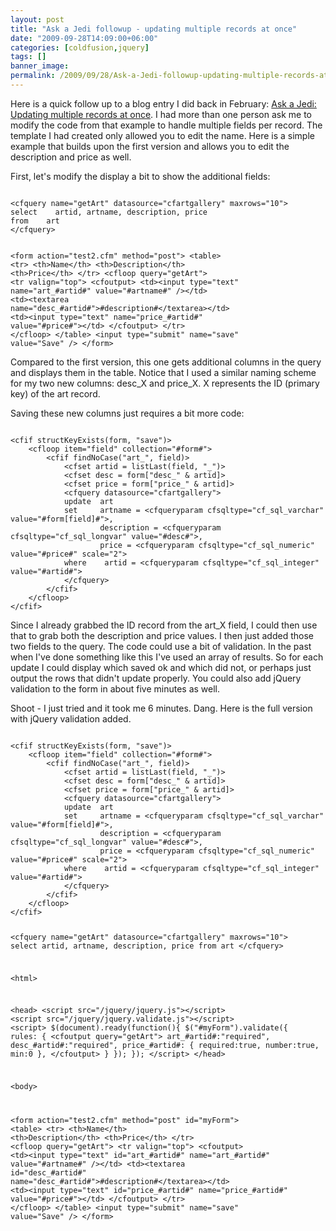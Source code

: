 ```yaml
---
layout: post
title: "Ask a Jedi followup - updating multiple records at once"
date: "2009-09-28T14:09:00+06:00"
categories: [coldfusion,jquery]
tags: []
banner_image: 
permalink: /2009/09/28/Ask-a-Jedi-followup-updating-multiple-records-at-once
---
```


Here is a quick follow up to a blog entry I did back in February: <a href="http://www.raymondcamden.com/index.cfm/2009/2/10/Ask-a-Jedi-Updating-multiple-records-at-once">Ask a Jedi: Updating multiple records at once</a>. I had more than one person ask me to modify the code from that example to handle multiple fields per record. The template I had created only allowed you to edit the name. Here is a simple example that builds upon the first version and allows you to edit the description and price as well.
<!--more-->
First, let's modify the display a bit to show the additional fields:

<code>
&lt;cfquery name="getArt" datasource="cfartgallery" maxrows="10"&gt;
select    artid, artname, description, price
from    art
&lt;/cfquery&gt;

&lt;form action="test2.cfm" method="post"&gt;
&lt;table&gt;
	&lt;tr&gt;
		&lt;th&gt;Name&lt;/th&gt;
		&lt;th&gt;Description&lt;/th&gt;
		&lt;th&gt;Price&lt;/th&gt;
	&lt;/tr&gt;
&lt;cfloop query="getArt"&gt;
    &lt;tr valign="top"&gt;
        &lt;cfoutput&gt;
			&lt;td&gt;&lt;input type="text" name="art_#artid#" value="#artname#" /&gt;&lt;/td&gt;
			&lt;td&gt;&lt;textarea name="desc_#artid#"&gt;#description#&lt;/textarea&gt;&lt;/td&gt;
			&lt;td&gt;&lt;input type="text" name="price_#artid#" value="#price#"&gt;&lt;/td&gt;
		&lt;/cfoutput&gt;
    &lt;/tr&gt;
&lt;/cfloop&gt;
&lt;/table&gt;
&lt;input type="submit" name="save" value="Save" /&gt;
&lt;/form&gt;
</code>

Compared to the first version, this one gets additional columns in the query and displays them in the table. Notice that I used a similar naming scheme for my two new columns: desc_X and price_X. X represents the ID (primary key) of the art record.

Saving these new columns just requires a bit more code:

<code>
&lt;cfif structKeyExists(form, "save")&gt;
    &lt;cfloop item="field" collection="#form#"&gt;
        &lt;cfif findNoCase("art_", field)&gt;
            &lt;cfset artid = listLast(field, "_")&gt;
            &lt;cfset desc = form["desc_" & artid]&gt;
            &lt;cfset price = form["price_" & artid]&gt;
            &lt;cfquery datasource="cfartgallery"&gt;
            update	art
            set		artname = &lt;cfqueryparam cfsqltype="cf_sql_varchar" value="#form[field]#"&gt;,
					description = &lt;cfqueryparam cfsqltype="cf_sql_longvar" value="#desc#"&gt;,
					price = &lt;cfqueryparam cfsqltype="cf_sql_numeric" value="#price#" scale="2"&gt;
            where    artid = &lt;cfqueryparam cfsqltype="cf_sql_integer" value="#artid#"&gt;
            &lt;/cfquery&gt;
        &lt;/cfif&gt;
    &lt;/cfloop&gt;
&lt;/cfif&gt;
</code>

Since I already grabbed the ID record from the art_X field, I could then use that to grab both the description and price values. I then just added those two fields to the query. The code could use a bit of validation. In the past when I've done something like this I've used an array of results. So for each update I could display which saved ok and which did not, or perhaps just output the rows that didn't update properly. You could also add jQuery validation to the form in about five minutes as well. 

Shoot - I just tried and it took me 6 minutes. Dang. Here is the full version with jQuery validation added.

<code>
&lt;cfif structKeyExists(form, "save")&gt;
    &lt;cfloop item="field" collection="#form#"&gt;
        &lt;cfif findNoCase("art_", field)&gt;
            &lt;cfset artid = listLast(field, "_")&gt;
            &lt;cfset desc = form["desc_" & artid]&gt;
            &lt;cfset price = form["price_" & artid]&gt;
            &lt;cfquery datasource="cfartgallery"&gt;
            update	art
            set		artname = &lt;cfqueryparam cfsqltype="cf_sql_varchar" value="#form[field]#"&gt;,
					description = &lt;cfqueryparam cfsqltype="cf_sql_longvar" value="#desc#"&gt;,
					price = &lt;cfqueryparam cfsqltype="cf_sql_numeric" value="#price#" scale="2"&gt;
            where    artid = &lt;cfqueryparam cfsqltype="cf_sql_integer" value="#artid#"&gt;
            &lt;/cfquery&gt;
        &lt;/cfif&gt;
    &lt;/cfloop&gt;
&lt;/cfif&gt;

&lt;cfquery name="getArt" datasource="cfartgallery" maxrows="10"&gt;
select    artid, artname, description, price
from    art
&lt;/cfquery&gt;

&lt;html&gt;

&lt;head&gt;
&lt;script src="/jquery/jquery.js"&gt;&lt;/script&gt;
&lt;script src="/jquery/jquery.validate.js"&gt;&lt;/script&gt;
&lt;script&gt;
$(document).ready(function(){
	$("#myForm").validate({
		rules: {
		&lt;cfoutput query="getArt"&gt;
			art_#artid#:"required",
			desc_#artid#:"required",
			price_#artid#: {
				required:true,
				number:true,
				min:0
			},
		&lt;/cfoutput&gt;
		}
	});
});
&lt;/script&gt;
&lt;/head&gt;

&lt;body&gt;

&lt;form action="test2.cfm" method="post" id="myForm"&gt;
&lt;table&gt;
	&lt;tr&gt;
		&lt;th&gt;Name&lt;/th&gt;
		&lt;th&gt;Description&lt;/th&gt;
		&lt;th&gt;Price&lt;/th&gt;
	&lt;/tr&gt;
&lt;cfloop query="getArt"&gt;
    &lt;tr valign="top"&gt;
        &lt;cfoutput&gt;
			&lt;td&gt;&lt;input type="text" id="art_#artid#" name="art_#artid#" value="#artname#" /&gt;&lt;/td&gt;
			&lt;td&gt;&lt;textarea id="desc_#artid#" name="desc_#artid#"&gt;#description#&lt;/textarea&gt;&lt;/td&gt;
			&lt;td&gt;&lt;input type="text" id="price_#artid#" name="price_#artid#" value="#price#"&gt;&lt;/td&gt;
		&lt;/cfoutput&gt;
    &lt;/tr&gt;
&lt;/cfloop&gt;
&lt;/table&gt;
&lt;input type="submit" name="save" value="Save" /&gt;
&lt;/form&gt;
</code>